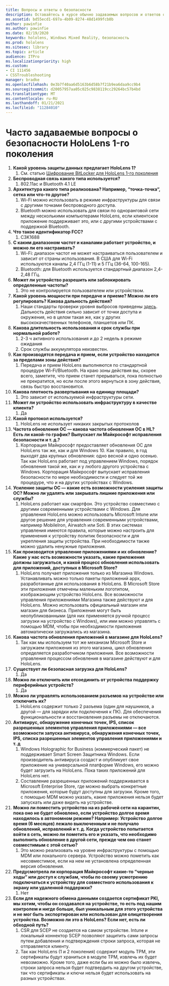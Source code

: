 ```yaml
---
title: Вопросы и ответы о безопасности
description: Оставайтесь в курсе обычно задаваемых вопросов и ответов о безопасности устройств смешанной реальности HoloLens.
ms.assetid: bd55ecd1-697a-4b09-8274-48d1499fcb0b
author: pawinfie
ms.author: pawinfie
ms.date: 02/19/2020
keywords: hololens, Windows Mixed Reality, безопасность
ms.prod: hololens
ms.sitesec: library
ms.topic: article
audience: ITPro
ms.localizationpriority: high
ms.custom:
- CI 111456
- CSSTroubleshooting
manager: bradke
ms.openlocfilehash: 0e3b7f40aa6d5163b6d58b7f21b9ea6daa9cc9b4
ms.sourcegitcommit: d20057957aa05c025c9838119cc29264bc57b4bd
ms.translationtype: MT
ms.contentlocale: ru-RU
ms.lasthandoff: 01/21/2021
ms.locfileid: "11284010"
---
```

# Часто задаваемые вопросы о безопасности HoloLens 1-го поколения

1. **Какой уровень защиты данных предлагает HoloLens 1?**
    1. См. статью [Шифрование BitLocker для HoloLens 1-го поколения](hololens1-encryption.md)
1. **Беспроводная связь какого типа используется?**
    1. 802.11ac и Bluetooth 4.1 LE
1. **Архитектура какого типа реализована?  Например, “точка-точка“, сетка или что-то другое?**
    1. Wi-Fi можно использовать в режиме инфраструктуры для связи с другими точками беспроводного доступа.
    1. Bluetooth можно использовать для связи по одноранговой сети между несколькими компьютерами HoloLens, если клиентское приложение поддерживает это, или с другими устройствами с поддержкой Bluetooth.
1. **Что такое идентификатор FCC?**
    1. C3K1688
1. **С каким диапазоном частот и каналами работает устройство, и можно ли его настраивать?**
    1. Wi-Fi: диапазон частот не может настраиваться пользователем и зависит от страны использования. В США для Wi-Fi используются каналы 2,4 ГГц (1-11) и 5 ГГц (36-64, 100-165).
    1. Bluetooth: для Bluetooth используется стандартный диапазон 2,4-2,48 ГГц.
1. **Может ли устройство разрешить или заблокировать определенные частоты?**
    1. Это не контролируется пользователем или устройством.
1. **Какой уровень мощности при передаче и приеме? Можно ли его регулировать? Какова дальность действия?**
    1. Наши стандарты проверки уровня выбросов приведены [здесь](https://fccid.io/C3K1688). Дальность действия сильно зависит от точки доступа и окружения, но в целом такая же, как у других высококачественных телефонов, планшетов или ПК.
1. **Какова длительность использования и срок службы при нормальной работе?**
    1. 2-3 ч активного использования и до 2 недель в режиме ожидания
    1. Срок службы аккумулятора неизвестен.
1. **Как производятся передача и прием, если устройство находится за пределами зоны действия?**
    1. Передача и прием HoloLens выполняются по стандартной процедуре Wi-Fi/Bluetooth. На краю зоны действия вы, скорее всего, заметите, что прием станет прерываться, пока полностью не прекратится, но если после этого вернуться в зону действия, связь быстро восстановится.
1. **Какова плотность развертывания на единицу площади?**
    1. Это зависит от используемой инфраструктуры сети.
1. **Может ли устройство использовать инфраструктуру в качестве клиента?**
    1. Да
1. **Какой протокол используется?**
    1. HoloLens не использует никаких закрытых протоколов
1. **Частота обновления ОС — какова частота обновления ОС в HL?  Есть ли какой-то график?  Выпускает ли Майкрософт исправления безопасности и т. д.?**
    1. Корпорация Майкрософт предоставляет обновления ОС для HoloLens так же, как и для Windows 10. Как правило, в год выходят два крупных обновления: одно весной и одно осенью. Так как HoloLens работает под управлением Windows, порядок обновления такой же, как и у любого другого устройства с Windows. Корпорация Майкрософт выпускает исправления безопасности по мере необходимости и следует той же процедуре, что и на других устройствах с Windows.
1. **Усиление защиты ОС — какие есть возможности усиления защиты ОС?  Можно ли удалять или закрывать лишние приложения или службы?**
    1. HoloLens работает как смартфон. Это устройство совместимо с другими современными устройствами с Windows. Для управления HoloLens можно использовать Microsoft Intune или другое решение для управления современными устройствами, например MobileIron, Airwatch или Soti. В этих системах управления имеются правила, которые можно настроить для применения к устройству политик безопасности и для укрепления защиты устройства. При необходимости также можно удалить ненужные приложения.
1. **Как производится управление приложениями и их обновление? Какие у нас есть возможности указать, какие приложения должны загружаться, и какой процесс обновления использовать для приложений, доступных в Microsoft Store?**
    1. HoloLens получает приложения только из Магазина Windows. Устанавливать можно только пакеты приложений appx, разработанные для использования в HoloLens. В Microsoft Store эти приложения отмечены маленьким логотипом, изображающим устройство HoloLens. Все возможности управления приложениями Магазина также действуют и для HoloLens. Можно использовать официальный магазин или магазин для бизнеса. Приложения могут быть неопубликованными (для них применяется ручной процесс загрузки на устройство с Windows), или ими можно управлять с помощью MDM, чтобы при необходимости приложения автоматически загружались из магазина.
1. **Какова частота обновления приложений в магазине для HoloLens?**
    1. Так как мы используем тот же механизм Microsoft Store и загружаем приложения из этого магазина, цикл обновления определяется разработчиком приложения. Все возможности управления процессом обновления в магазине действуют и для HoloLens.
1. **Существует ли безопасная загрузка для HoloLens?**
    1. Да
1. **Можно ли отключить или отсоединить от устройства поддержку периферийных устройств?**
    1. Да
1. **Можно ли управлять использованием разъемов на устройстве или отключить их?**
    1. HoloLens содержит только 2 разъема (один для наушников, а другой — для зарядки или подключения к ПК). Для обеспечения функциональности и восстановления разъемы не отключаются.
1. **Антивирус, обнаружение конечных точек, IPS, список разрешенных элементов управления приложениями — все возможности запуска антивируса, обнаружения конечных точек, IPS, списка разрешенных элементов управления приложениями и т. д**
    1. Windows Holographic for Business (коммерческий пакет) не поддерживает Smart Screen Защитника Windows. Если производитель антивируса создаст и опубликует свое приложение на универсальной платформе Windows, его можно будет загрузить на HoloLens. Пока таких приложений для HoloLens нет.
    1. Составление разрешенных приложений поддерживается в Microsoft Enterprise Store, где можно выбрать конкретные приложения, которые будут доступны для загрузки. Кроме того, с помощью MDM можно указать, какие приложения нельзя будет запускать или даже видеть на устройстве.
1. **Можно ли поместить устройство на из рабочей сети на карантин, пока оно не будет обновлено, если устройство долгое время находилось в автономном режиме?  Например: Устройство долгое время (6 месяцев) лежало выключенным и не получало обновлений, исправлений и т. д. Когда устройство попытается войти в сеть, можно ли пометить его и указать, что необходимо выполнить обновление в другой сети, прежде чем оно станет совместимым с этой сетью?**
    1. Это можно реализовать на уровне инфраструктуры с помощью MDM или локального сервера. Устройство можно пометить как несовместимое, если на нем не установлена определенная версия обновления.
1. **Предусмотрела ли корпорация Майкрософт какие-то “черные ходы“ или доступ к службам, чтобы по своему усмотрению подключаться к устройству для совместного использования к экрану или удаленной поддержки?**
    1. Нет
1. **Если для надежного обмена данными создается сертификат PKI, мы хотим, чтобы он создавался на устройстве, то есть под нашим контролем и нигде больше, был уникальным для этого устройства и не мог быть экспортирован или использован для олицетворения устройства. Возможно ли это в HoloLens? Если нет, есть ли обходной путь?**
    1. CSR для SCEP не создается на самом устройстве. Intune и локальный коннектор SCEP позволяют защитить сами запросы путем добавления и подтверждения строки запроса, которая не отправляется клиенту.
    1. Так как HoloLens (1 и 2 поколения) содержит модуль TPM, эти сертификаты будут храниться в модуле TPM, извлечь их будет невозможно. Кроме того, даже если бы их можно было извлечь, строки запроса нельзя будет подтвердить на другом устройстве, так что сертификаты и ключи нельзя будет использовать на разных устройствах.
